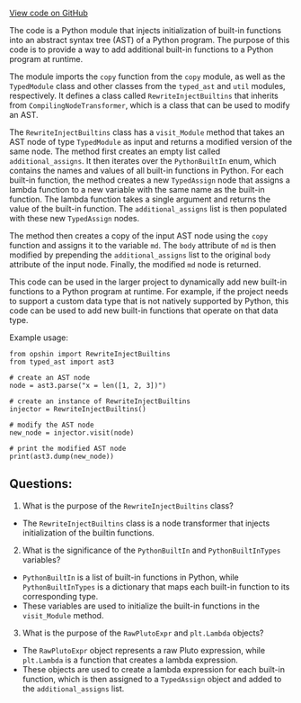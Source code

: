 [View code on GitHub](https://github.com/opshin/opshin/opshin/rewrite/rewrite_inject_builtins.py)

The code is a Python module that injects initialization of built-in functions into an abstract syntax tree (AST) of a Python program. The purpose of this code is to provide a way to add additional built-in functions to a Python program at runtime. 

The module imports the `copy` function from the `copy` module, as well as the `TypedModule` class and other classes from the `typed_ast` and `util` modules, respectively. It defines a class called `RewriteInjectBuiltins` that inherits from `CompilingNodeTransformer`, which is a class that can be used to modify an AST. 

The `RewriteInjectBuiltins` class has a `visit_Module` method that takes an AST node of type `TypedModule` as input and returns a modified version of the same node. The method first creates an empty list called `additional_assigns`. It then iterates over the `PythonBuiltIn` enum, which contains the names and values of all built-in functions in Python. For each built-in function, the method creates a new `TypedAssign` node that assigns a lambda function to a new variable with the same name as the built-in function. The lambda function takes a single argument and returns the value of the built-in function. The `additional_assigns` list is then populated with these new `TypedAssign` nodes. 

The method then creates a copy of the input AST node using the `copy` function and assigns it to the variable `md`. The `body` attribute of `md` is then modified by prepending the `additional_assigns` list to the original `body` attribute of the input node. Finally, the modified `md` node is returned. 

This code can be used in the larger project to dynamically add new built-in functions to a Python program at runtime. For example, if the project needs to support a custom data type that is not natively supported by Python, this code can be used to add new built-in functions that operate on that data type. 

Example usage:

```
from opshin import RewriteInjectBuiltins
from typed_ast import ast3

# create an AST node
node = ast3.parse("x = len([1, 2, 3])")

# create an instance of RewriteInjectBuiltins
injector = RewriteInjectBuiltins()

# modify the AST node
new_node = injector.visit(node)

# print the modified AST node
print(ast3.dump(new_node))
```
## Questions: 
 1. What is the purpose of the `RewriteInjectBuiltins` class?
- The `RewriteInjectBuiltins` class is a node transformer that injects initialization of the builtin functions.

2. What is the significance of the `PythonBuiltIn` and `PythonBuiltInTypes` variables?
- `PythonBuiltIn` is a list of built-in functions in Python, while `PythonBuiltInTypes` is a dictionary that maps each built-in function to its corresponding type.
- These variables are used to initialize the built-in functions in the `visit_Module` method.

3. What is the purpose of the `RawPlutoExpr` and `plt.Lambda` objects?
- The `RawPlutoExpr` object represents a raw Pluto expression, while `plt.Lambda` is a function that creates a lambda expression.
- These objects are used to create a lambda expression for each built-in function, which is then assigned to a `TypedAssign` object and added to the `additional_assigns` list.
